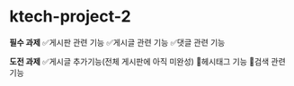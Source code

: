 # ktech-project-2
**필수 과제**
:white_check_mark:게시판 관련 기능
:white_check_mark:게시글 관련 기능
:white_check_mark:댓글 관련 기능

**도전 과제**
:white_check_mark:게시글 추가기능(전체 게시판에 아직 미완성)
:black_square_button:헤시태그 기능
:black_square_button:검색 관련 기능


